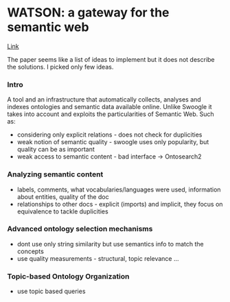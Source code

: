 # WATSON: a gateway for the semantic web

[Link](https://www.researchgate.net/publication/48989644_WATSON_a_gateway_for_the_semantic_web)

The paper seems like a list of ideas to implement but it does not describe the solutions. I picked only few ideas.

### Intro

A tool and an infrastructure that automatically collects, analyses and indexes ontologies and semantic data available online. Unlike Swoogle it takes into account and exploits the particularities of Semantic Web. Such as:
- considering only explicit relations - does not check for duplicities
- weak notion of semantic quality - swoogle uses only popularity, but quality can be as important
- weak access to semantic content - bad interface -> Ontosearch2

### Analyzing semantic content

- labels, comments, what vocabularies/languages were used, information about entities, quality of the doc
- relationships to other docs - explicit (imports) and implicit, they focus on equivalence to tackle duplicities

### Advanced ontology selection mechanisms

- dont use only string similarity but use semantics info to match the concepts
- use quality measurements - structural, topic relevance ...

### Topic-based Ontology Organization

- use topic based queries
